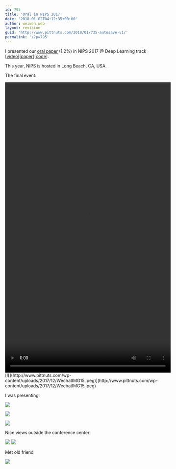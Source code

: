 ```yaml
---
id: 795
title: 'Oral in NIPS 2017'
date: '2018-01-02T04:12:35+00:00'
author: weiwen.web
layout: revision
guid: 'http://www.pittnuts.com/2018/01/735-autosave-v1/'
permalink: '/?p=795'
---
```


I presented our [oral paper](https://nips.cc/Conferences/2017/Schedule?showEvent=10054) (1.2%) in NIPS 2017 @ Deep Learning track \[[video](https://www.facebook.com/NIPSlive/videos/1491431054246069/?type=2&theater)\]\[[paper](https://papers.nips.cc/paper/6749-terngrad-ternary-gradients-to-reduce-communication-in-distributed-deep-learning.pdf)\]\[[code](https://github.com/wenwei202/terngrad)\].

This year, NIPS is hosted in Long Beach, CA, USA.

The final event:

<div class="wp-video" style="width: 540px;"><video class="wp-video-shortcode" controls="controls" height="944" id="video-795-5" preload="metadata" width="540"><source src="http://www.pittnuts.com/wp-content/uploads/2017/12/23681207_1604798899614413_1857141221680480256_n.mp4?_=5" type="video/mp4"></source>[http://www.pittnuts.com/wp-content/uploads/2017/12/23681207\_1604798899614413\_1857141221680480256\_n.mp4](http://www.pittnuts.com/wp-content/uploads/2017/12/23681207_1604798899614413_1857141221680480256_n.mp4)</video></div>[![](http://www.pittnuts.com/wp-content/uploads/2017/12/WechatIMG15.jpeg)](http://www.pittnuts.com/wp-content/uploads/2017/12/WechatIMG15.jpeg)

I was presenting:

[![](http://www.pittnuts.com/wp-content/uploads/2017/12/WechatIMG22.jpeg)](http://www.pittnuts.com/wp-content/uploads/2017/12/WechatIMG22.jpeg)

[![](http://www.pittnuts.com/wp-content/uploads/2017/12/WechatIMG20.jpeg)](http://www.pittnuts.com/wp-content/uploads/2017/12/WechatIMG20.jpeg)

[![](http://www.pittnuts.com/wp-content/uploads/2017/12/WechatIMG19.jpeg)](http://www.pittnuts.com/wp-content/uploads/2017/12/WechatIMG19.jpeg)

Nice views outside the conference center:

[![](http://www.pittnuts.com/wp-content/uploads/2017/12/WechatIMG16.jpeg)](http://www.pittnuts.com/wp-content/uploads/2017/12/WechatIMG16.jpeg) [![](http://www.pittnuts.com/wp-content/uploads/2017/12/WechatIMG17.jpeg)](http://www.pittnuts.com/wp-content/uploads/2017/12/WechatIMG17.jpeg)

Met old friend

[![](http://www.pittnuts.com/wp-content/uploads/2017/12/WechatIMG18.jpeg)](http://www.pittnuts.com/wp-content/uploads/2017/12/WechatIMG18.jpeg)